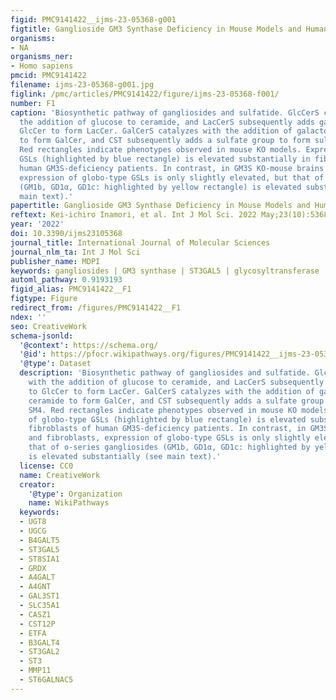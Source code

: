 ```yaml
---
figid: PMC9141422__ijms-23-05368-g001
figtitle: Ganglioside GM3 Synthase Deficiency in Mouse Models and Human Patients
organisms:
- NA
organisms_ner:
- Homo sapiens
pmcid: PMC9141422
filename: ijms-23-05368-g001.jpg
figlink: /pmc/articles/PMC9141422/figure/ijms-23-05368-f001/
number: F1
caption: 'Biosynthetic pathway of gangliosides and sulfatide. GlcCerS catalyzes with
  the addition of glucose to ceramide, and LacCerS subsequently adds galactose to
  GlcCer to form LacCer. GalCerS catalyzes with the addition of galactose to ceramide
  to form GalCer, and CST subsequently adds a sulfate group to form sulfatide SM4.
  Red rectangles indicate phenotypes observed in mouse KO models. Expression of globo-type
  GSLs (highlighted by blue rectangle) is elevated substantially in fibroblasts of
  human GM3S-deficiency patients. In contrast, in GM3S KO-mouse brains and fibroblasts,
  expression of globo-type GSLs is only slightly elevated, but that of o-series gangliosides
  (GM1b, GD1α, GD1c: highlighted by yellow rectangle) is elevated substantially (see
  main text).'
papertitle: Ganglioside GM3 Synthase Deficiency in Mouse Models and Human Patients.
reftext: Kei-ichiro Inamori, et al. Int J Mol Sci. 2022 May;23(10):5368.
year: '2022'
doi: 10.3390/ijms23105368
journal_title: International Journal of Molecular Sciences
journal_nlm_ta: Int J Mol Sci
publisher_name: MDPI
keywords: gangliosides | GM3 synthase | ST3GAL5 | glycosyltransferase | GM3S deficiency
automl_pathway: 0.9193193
figid_alias: PMC9141422__F1
figtype: Figure
redirect_from: /figures/PMC9141422__F1
ndex: ''
seo: CreativeWork
schema-jsonld:
  '@context': https://schema.org/
  '@id': https://pfocr.wikipathways.org/figures/PMC9141422__ijms-23-05368-g001.html
  '@type': Dataset
  description: 'Biosynthetic pathway of gangliosides and sulfatide. GlcCerS catalyzes
    with the addition of glucose to ceramide, and LacCerS subsequently adds galactose
    to GlcCer to form LacCer. GalCerS catalyzes with the addition of galactose to
    ceramide to form GalCer, and CST subsequently adds a sulfate group to form sulfatide
    SM4. Red rectangles indicate phenotypes observed in mouse KO models. Expression
    of globo-type GSLs (highlighted by blue rectangle) is elevated substantially in
    fibroblasts of human GM3S-deficiency patients. In contrast, in GM3S KO-mouse brains
    and fibroblasts, expression of globo-type GSLs is only slightly elevated, but
    that of o-series gangliosides (GM1b, GD1α, GD1c: highlighted by yellow rectangle)
    is elevated substantially (see main text).'
  license: CC0
  name: CreativeWork
  creator:
    '@type': Organization
    name: WikiPathways
  keywords:
  - UGT8
  - UGCG
  - B4GALT5
  - ST3GAL5
  - ST8SIA1
  - GRDX
  - A4GALT
  - A4GNT
  - GAL3ST1
  - SLC35A1
  - CASZ1
  - CST12P
  - ETFA
  - B3GALT4
  - ST3GAL2
  - ST3
  - MMP11
  - ST6GALNAC5
---
```

